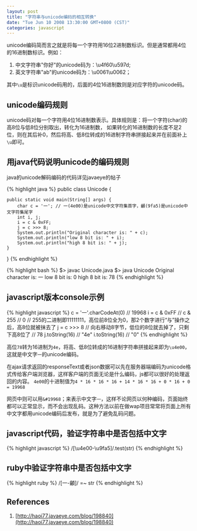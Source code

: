 ```yaml
---
layout: post
title: "字符串与unicode编码的相互转换"
date: "Tue Jun 10 2008 13:30:00 GMT+0800 (CST)"
categories: javascript
---
```


unicode编码简而言之就是将每一个字符用16位2进制数标识。但是通常都用4位的16进制数标识。例如：

1. 中文字符串"你好"的unicode码为：\u4f60\u597d;
2. 英文字符串"ab"的unicode码为：\u0061\u0062；

其中`\u`是标识unicode码用的，后面的4位16进制数则是对应字符的unicode码。

unicode编码规则
-----

unicode码对每一个字符用4位16进制数表示。具体规则是：将一个字符(char)的高8位与低8位分别取出，转化为16进制数，
如果转化的16进制数的长度不足2位，则在其后补0，然后将高、低8位转成的16进制字符串拼接起来并在前面补上`\u`即可。

用java代码说明unicode的编码规则
-----

java的unicode解码编码的代码详见javaeye的帖子

{% highlight java %}
public class Unicode {

    public static void main(String[] args) {
        char c = '一'; // 一(4e00)是unicode中文字符集首字，龥(9fa5)是unicode中文字符集尾字
        int i, j;
        i = c & 0xFF;
        j = c >>> 8;
        System.out.println("Original character is: " + c);
        System.out.println("low 8 bit is: " + i);
        System.out.println("high 8 bit is: " + j);
    }

}
{% endhighlight %}

{% highlight bash %}
$> javac Unicode.java
$> java Unicode
Original character is: 一
low 8 bit is: 0
high 8 bit is: 78
{% endhighlight %}

javascript版本console示例
-----

{% highlight javascript %}
c = '一'.charCodeAt(0)
// 19968
i = c & 0xFF // c & 255
// 0
// 255的二进制即11111111，高位前8位全为0，那2个数字进行“与”操作之后，高8位就被抹去了
j = c >>> 8 // 向右移动8字节，低位的8位就去掉了，只剩下高8位了
// 78
j.toString(16)
// "4e"
i.toString(16)
// "0"
{% endhighlight %}

高位`78`转为16进制为`4e`，将高、低8位转成的16进制字符串拼接起来即为`\u4e00`，这就是中文字`一`的unicode编码。

在ajax请求返回的responseText或者json数据可以先在服务器端编码为unicode格式传给客户端浏览器，这样客户端的页面无论是什么编码，js都可以很好的处理返回的内容。
`4e00`的十进制值为`4 * 16 * 16 * 16 + 14 * 16 * 16 + 0 * 16 + 0 = 19968`

网页中则可以用`&#19968`；来表示中文字`一`，这样不论网页以何种编码，页面始终都可以正常显示，而不会出现乱码。这种方法以前在做wap项目常常将页面上所有中文字都用unicode编码后发布，就是为了避免乱码问题。

javascript代码，验证字符串中是否包括中文字
-----

{% highlight javascript %}
/[\u4e00-\u9fa5]/.test(str)
{% endhighlight %}

ruby中验证字符串中是否包括中文字
-----

{% highlight ruby %}
/[一-龥]/ =~ str
{% endhighlight %}

References
-----

1. [http://haoi77.javaeye.com/blog/198840](http://haoi77.javaeye.com/blog/198840)

